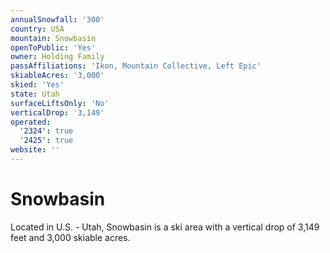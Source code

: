 ```yaml
---
annualSnowfall: '300'
country: USA
mountain: Snowbasin
openToPublic: 'Yes'
owner: Holding Family
passAffiliations: 'Ikon, Mountain Collective, Left Epic'
skiableAcres: '3,000'
skied: 'Yes'
state: Utah
surfaceLiftsOnly: 'No'
verticalDrop: '3,149'
operated:
  '2324': true
  '2425': true
website: ''
---
```



# Snowbasin

Located in U.S. - Utah, Snowbasin is a ski area with a vertical drop of 3,149 feet and 3,000 skiable acres.
